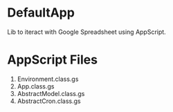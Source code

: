 # DefaultApp
Lib to iteract with Google Spreadsheet using AppScript.

# AppScript Files
1. Environment.class.gs
2. App.class.gs
3. AbstractModel.class.gs
4. AbstractCron.class.gs
